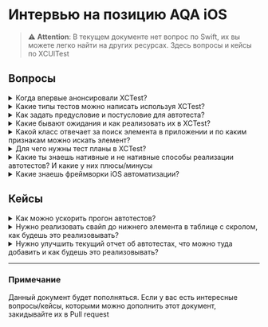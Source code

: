 # Интервью на позицию AQA iOS

> :warning: **Attention**: В текущем документе нет вопрос по Swift, их вы можете легко найти на других ресурсах. Здесь вопросы и кейсы по XCUITest 


## Вопросы

<details>
  <summary>Когда впервые анонсировали XCTest?</summary>
  XCTest был впервые анонсирован на WWDC 2016 одновременно с выпуском iOS 10
</details>

<details>
  <summary>Какие типы тестов можно написать используя XCTest?</summary>
  XCTest позволяет написать: unit, ui и perfomance тесты
</details>

<details>
  <summary>Как задать предусловие и постусловие для автотеста?</summary>
  
  С помощью `setUp()` и `tearDown()` методов. Также мы можем задавать эти условия для всего сьюта тестов либо отдельно для каждого теста.  
</details>

<details>
  <summary>Какие бывают ожидания и как реализовать их в XCTest?</summary>
  Ожидания бывают двух видов явные и не явные.
  
  Явные ожидания можно реализовать несколькими способами:
  - 
</details>

<details>
  <summary>Какой класс отвечает за поиск элемента в приложении и по каким признакам можно искать элемент?</summary>
  
  За поиск UI-элементов отвечает класс XCUIElementQuery. Элемент можно искать по:
  1. по индефикатору, самый надежный вариант поиска.
  2. по индексу типа элемента(например вторая кнопка на экране).
  3. по вложенности(children и descedants).
  4. по предикату.
</details>

<details>
  <summary>Для чего нужны тест планы в XCTest?</summary>
  Тест план предоставляет возможность запускать наборы тестов с различными конфигурациями. Тест план — это JSON файл с расширением .xctestplan, которым можно управлять через пользовательский интерфейс или из исходного кода. Его удобно использовать, когда у вас есть несколько наборов тестов: Smoke, Rregression или группы тестов которые должны гонять на разных локализациях или с разной геолокацией
</details>

<details>
  <summary>Какие ты знаешь нативные и не нативные способы реализации автотестов? И какие у них плюсы/минусы</summary>
  заглушка
</details>

<details>
  <summary>Какие знаешь фреймворки iOS автоматизации?</summary>
  заглушка
</details>

## Кейсы

<details>
  <summary>Как можно ускорить прогон автотестов?</summary>
  заглушка
</details>

<details>
  <summary>Нужно реализовать свайп до нижнего элемента в таблице с скролом, как будешь это реализовывать?</summary>
  заглушка
</details>

<details>
  <summary>Нужно улучшить текущий отчет об автотестах, что можно туда добавить и как будешь это реализовывать?</summary>
  заглушка
</details>

---

### Примечание

Данный документ будет пополняться. Если у вас есть интересные вопросы/кейсы, которыми можно дополнить этот документ, закидывайте их в Pull request
